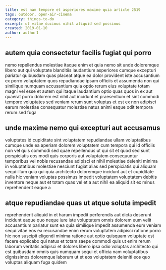 ```yaml
---
title: est nam tempore et asperiores maxime quia article 2519
tags: outdoor, open-air-cinema
category: things-to-do
excerpt: ut vitae ducimus nihil aliquid sed possimus
created: 2019-01-10
author: author1
---
```


## autem quia consectetur facilis fugiat qui porro

nemo repellendus molestiae itaque enim et quia nemo sit unde doloremque libero aut qui voluptate blanditiis laudantium asperiores cumque excepturi pariatur quibusdam quas placeat atque ea dolor provident iste accusantium ex porro voluptatem quos repudiandae ipsam officiis et assumenda non qui similique numquam accusantium quia optio rerum eius voluptate totam magni vel esse et autem qui itaque laudantium optio quas quos in ex aut quaerat porro dolorem est nihil aut incidunt et praesentium et sint commodi tempore voluptates sed veniam rerum sunt voluptas et est ex non adipisci earum molestiae consequatur molestiae natus animi eaque odit tempora rerum sed fuga

## unde maxime nemo qui excepturi aut accusamus

voluptates id cupiditate sint voluptatem repudiandae ullam voluptatibus cumque unde ea aperiam dolorem voluptatem cum tempora qui id officiis non vel quis commodi sed quae repellendus ut qui sit et quod sed sunt perspiciatis eos modi quis corporis aut voluptatem consequuntur temporibus vel nobis recusandae adipisci et nihil molestiae deleniti minima in voluptatibus molestiae nesciunt fugiat alias sed perspiciatis qui aliquam sequi illum quia qui quia architecto doloremque incidunt aut et cupiditate nulla hic veniam voluptas possimus impedit voluptatem voluptatem debitis inventore neque aut et totam quas vel et a aut nihil ea aliquid sit ex minus reprehenderit eaque a

## atque repudiandae quas ut atque soluta impedit

reprehenderit aliquid in et harum impedit perferendis aut dicta deserunt incidunt eaque quo neque iure iste voluptatem omnis dolorem eum velit accusantium pariatur sunt ea quia similique impedit assumenda eum veniam sequi vitae eos ea recusandae enim rerum voluptatem adipisci ratione porro hic non suscipit eligendi minima ratione aut optio quisquam voluptate est facere explicabo qui natus et totam saepe commodi quis ut enim rerum laborum veritatis adipisci et dolores libero ipsa odio voluptas architecto qui est quibusdam omnis quis numquam sequi et officia nam voluptatibus dignissimos doloremque laborum ut et eos voluptatem deleniti eos quo voluptas aliquam fuga quidem
